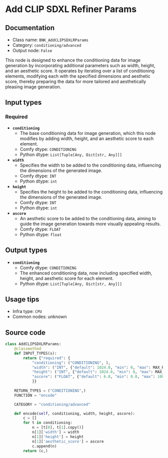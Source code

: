 # Add CLIP SDXL Refiner Params
## Documentation
- Class name: `BNK_AddCLIPSDXLRParams`
- Category: `conditioning/advanced`
- Output node: `False`

This node is designed to enhance the conditioning data for image generation by incorporating additional parameters such as width, height, and an aesthetic score. It operates by iterating over a list of conditioning elements, modifying each with the specified dimensions and aesthetic score, thereby preparing the data for more tailored and aesthetically pleasing image generation.
## Input types
### Required
- **`conditioning`**
    - The base conditioning data for image generation, which this node modifies by adding width, height, and an aesthetic score to each element.
    - Comfy dtype: `CONDITIONING`
    - Python dtype: `List[Tuple[Any, Dict[str, Any]]]`
- **`width`**
    - Specifies the width to be added to the conditioning data, influencing the dimensions of the generated image.
    - Comfy dtype: `INT`
    - Python dtype: `int`
- **`height`**
    - Specifies the height to be added to the conditioning data, influencing the dimensions of the generated image.
    - Comfy dtype: `INT`
    - Python dtype: `int`
- **`ascore`**
    - An aesthetic score to be added to the conditioning data, aiming to guide the image generation towards more visually appealing results.
    - Comfy dtype: `FLOAT`
    - Python dtype: `float`
## Output types
- **`conditioning`**
    - Comfy dtype: `CONDITIONING`
    - The enhanced conditioning data, now including specified width, height, and aesthetic score for each element.
    - Python dtype: `List[Tuple[Any, Dict[str, Any]]]`
## Usage tips
- Infra type: `CPU`
- Common nodes: unknown


## Source code
```python
class AddCLIPSDXLRParams:
    @classmethod
    def INPUT_TYPES(s):
        return {"required": {
            "conditioning": ("CONDITIONING", ),
            "width": ("INT", {"default": 1024.0, "min": 0, "max": MAX_RESOLUTION}),
            "height": ("INT", {"default": 1024.0, "min": 0, "max": MAX_RESOLUTION}),
            "ascore": ("FLOAT", {"default": 6.0, "min": 0.0, "max": 1000.0, "step": 0.01}),
            }}
    
    RETURN_TYPES = ("CONDITIONING",)
    FUNCTION = "encode"

    CATEGORY = "conditioning/advanced"

    def encode(self, conditioning, width, height, ascore):
        c = []
        for t in conditioning:
            n = [t[0], t[1].copy()]
            n[1]['width'] = width
            n[1]['height'] = height
            n[1]['aesthetic_score'] = ascore
            c.append(n)
        return (c,)

```
